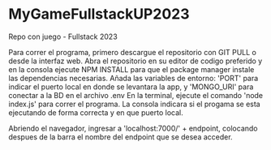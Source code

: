 # MyGameFullstackUP2023
Repo con juego - Fullstack 2023

Para correr el programa, primero descargue el repositorio con GIT PULL o desde la interfaz web.
Abra el repositorio en su editor de codigo preferido y en la consola ejecute NPM INSTALL para que el package manager instale las dependencias necesarias.
Añada las variables de entorno: 'PORT' para indicar el puerto local en donde se levantara la app, y 'MONGO_URI' para conectar a la BD en el archivo .env
En la terminal, ejecute el comando 'node index.js' para correr el programa. La consola indicara si el progama se esta ejecutando de forma correcta y en que puerto local.

Abriendo el navegador, ingresar a 'localhost:7000/' + endpoint, colocando despues de la barra el nombre del endpoint que se desea acceder.
